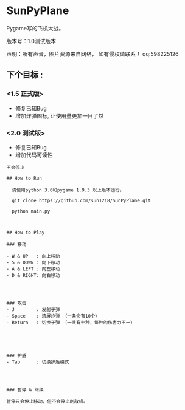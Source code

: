 # SunPyPlane
Pygame写的飞机大战。 

版本号：1.0测试版本

声明：所有声音，图片资源来自网络， 如有侵权请联系！ qq:598225126

## 下个目标 : 
### <1.5 正式版>
- 修复已知Bug
- 增加炸弹图标, 让使用量更加一目了然

### <2.0 测试版>
- 修复已知Bug
- 增加代码可读性

~~~~~~ ~~~~~~
不会停止

## How to Run
  
  请使用python 3.6和pygame 1.9.3 以上版本运行。
  
  git clone https://github.com/sun1218/SunPyPlane.git
  
  python main.py
  


## How to Play

### 移动

- W & UP   : 向上移动
- S & DOWN : 向下移动
- A & LEFT : 向左移动
- D & RIGHT: 向右移动




### 攻击
- J        : 发射子弹
- Space    : 清屏炸弹 （一条命有10个）
- Return   : 切换子弹 （一共有十种，每种的伤害力不一）





### 护盾
- Tab      : 切换护盾模式




### 暂停 & 继续

暂停只会停止移动，但不会停止刷敌机。

